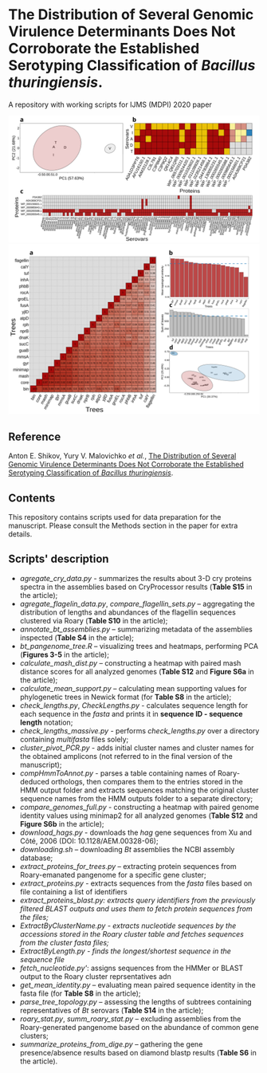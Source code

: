 # The Distribution of Several Genomic Virulence Determinants Does Not Corroborate the Established Serotyping Classification of *Bacillus thuringiensis*.
A repository with working scripts for IJMS (MDPI) 2020 paper


<img src="https://github.com/lab7arriam/IJMS_2020/blob/main/pics/Fig3.svg?sanitize=true">
<img src="https://github.com/lab7arriam/IJMS_2020/blob/main/pics/Fig5.svg?sanitize=true">

## Reference 

Anton E. Shikov, Yury V. Malovichko  *et al.*, [The Distribution of Several Genomic Virulence Determinants Does Not Corroborate the Established Serotyping Classification of *Bacillus thuringiensis*](https://www.mdpi.com/1422-0067/22/5/2244).
## Contents 

This repository contains scripts used for data preparation for the manuscript. Please consult the Methods section in the paper for extra details. 

## Scripts' description
<ul>
  <li><em>agregate_cry_data.py</em> - summarizes the results about 3-D cry proteins spectra in the assemblies based on CryProcessor results (<b>Table S15</b> in the article);</li>
  <li><em>agregate_flagelin_data.py</em>, <em>compare_flagellin_sets.py</em> – aggregating the distribution of lengths and abundances of the flagellin sequences clustered via Roary (<b>Table S10</b> in the article);</li>
  <li><em>annotate_bt_assemblies.py</em> – summarizing metadata of the assemblies inspected (<b>Table S4</b> in the article);</li>
  <li><em>bt_pangenome_tree.R</em> – visualizing trees and heatmaps, performing PCA (<b>Figures 3-5</b> in the article);</li>
  <li><em>calculate_mash_dist.py</em> – constructing a heatmap with paired mash distance scores for all analyzed genomes (<b>Table S12</b> and <b>Figure S6a</b> in the article);</li>
  <li><em>calculate_mean_support.py</em> – calculating mean supporting values for phylogenetic trees in Newick format (for <b>Table S8</b> in the article);</li>
  <li><em>check_lengths.py</em>, <em>CheckLengths.py</em> - calculates sequence length for each sequence in the <i>fasta</i> and prints it in <b>sequence ID - sequence length</b> notation;</li>
  <li><em>check_lengths_massive.py</em> - performs <i>check_lengths.py</i> over a directory containing <i>multifasta</i> files solely;</li>
  <li><em>cluster_pivot_PCR.py</em> - adds initial cluster names and cluster names for the obtained amplicons (not referred to in the final version of the manuscript);</li>
  <li><em>compHmmToAnnot.py</em> - parses a table containing names of Roary-deduced orthologs, then compares them to the entries stored in the HMM output folder and extracts sequences matching the original cluster sequence names from the HMM outputs folder to a separate directory;</li>
  <li><em>compare_genomes_full.py</em> - constructing a heatmap with paired genome identity values using minimap2 for all analyzed genomes (<b>Table S12</b> and <b>Figure S6b</b> in the article);</li>
  <li><em>download_hags.py</em> - downloads the <i>hag</i> gene sequences from Xu and Côté, 2006 (DOI: 10.1128/AEM.00328-06);</li>
  <li><em>downloading.sh</em> – downloading <em>Bt</em> assemblies the NCBI assembly database;</li>
  <li><em>extract_proteins_for_trees.py</em> – extracting protein sequences from Roary-emanated pangenome for a specific gene cluster;</li>
  <li><em>extract_proteins.py</em> - extracts sequences from the <i>fasta</i> files based on file containing a list of identifiers</li>
  <li><em>extract_proteins_blast.py: extracts query identifiers from the previously filtered BLAST outputs and uses them to fetch protein sequences from the <i?multifasta</i> files;</li>
  <li><em>ExtractByClusterName.py</em> - extracts nucleotide sequences by the accessions stored in the Roary cluster table and fetches sequences from the cluster <i>fasta</i> files;</li>
  <li><em>ExtractByLength.py</em> - finds the longest/shortest sequence in the sequence file</em></li>
  <li><em>fetch_nucleotide.py'</em>: assigns sequences from the HMMer or BLAST output to the Roary cluster reprsentatives adn</li>
  <li><em>get_mean_identity.py</em> – evaluating mean paired sequence identity in the fasta file (for <b>Table S8</b> in the article);</li>
  <li><em>parse_tree_topology.py</em> – assessing the lengths of subtrees containing representatives of <em>Bt</em> serovars (<b>Table S14</b> in the article);</li>
  <li><em>roary_stat.py</em>, <em>summ_roary_stat.py</em> – excluding assemblies from the Roary-generated pangenome based on the abundance of common gene clusters;</li>
  <li><em>summarize_proteins_from_dige.py</em> – gathering the gene presence/absence results based on diamond blastp results (<b>Table S6</b> in the article).</li>
</ul>
